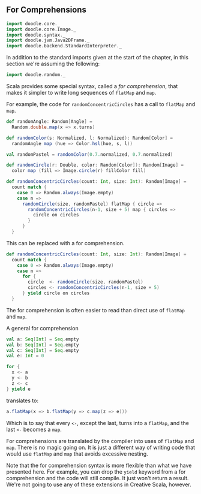 ## For Comprehensions

```scala mdoc:invisible
import doodle.core._
import doodle.core.Image._
import doodle.syntax._
import doodle.jvm.Java2DFrame._
import doodle.backend.StandardInterpreter._
```

<div class="callout callout-info">
In addition to the standard imports given at the start of the chapter, in this section we're assuming the following:

```scala mdoc:silent
import doodle.random._
```
</div>

Scala provides some special syntax, called a *for comprehension*, that makes it simpler to write long sequences of `flatMap` and `map`.

For example, the code for `randomConcentricCircles` has a call to `flatMap` and `map`.

```scala mdoc:silent:invisible
def randomAngle: Random[Angle] =
  Random.double.map(x => x.turns)

def randomColor(s: Normalized, l: Normalized): Random[Color] =
  randomAngle map (hue => Color.hsl(hue, s, l))

val randomPastel = randomColor(0.7.normalized, 0.7.normalized)

def randomCircle(r: Double, color: Random[Color]): Random[Image] =
  color map (fill => Image.circle(r) fillColor fill)
```

```scala mdoc:silent
def randomConcentricCircles(count: Int, size: Int): Random[Image] =
  count match {
    case 0 => Random.always(Image.empty)
    case n => 
      randomCircle(size, randomPastel) flatMap { circle =>
        randomConcentricCircles(n-1, size + 5) map { circles =>
          circle on circles
        }
      }
  }
```

This can be replaced with a for comprehension.

```scala mdoc:silent
def randomConcentricCircles(count: Int, size: Int): Random[Image] =
  count match {
    case 0 => Random.always(Image.empty)
    case n => 
      for {
        circle  <- randomCircle(size, randomPastel) 
        circles <- randomConcentricCircles(n-1, size + 5)
      } yield circle on circles 
  }
```

The for comprehension is often easier to read than direct use of `flatMap` and `map`.

A general for comprehension

```scala mdoc:invisible
val a: Seq[Int] = Seq.empty
val b: Seq[Int] = Seq.empty
val c: Seq[Int] = Seq.empty
val e: Int = 0
```

```scala mdoc:silent
for {
  x <- a
  y <- b
  z <- c
} yield e
```

translates to:

```scala mdoc:silent
a.flatMap(x => b.flatMap(y => c.map(z => e)))
```

Which is to say that every `<-`, except the last, turns into a `flatMap`, and the last `<-` becomes a `map`.

For comprehensions are translated by the compiler into uses of `flatMap` and `map`.
There is no magic going on. 
It is just a different way of writing code that would use `flatMap` and `map` that avoids excessive nesting.

Note that the for comprehension syntax is more flexible than what we have presented here.
For example, you can drop the `yield` keyword from a for comprehension and the code will still compile.
It just won't return a result.
We're not going to use any of these extensions in Creative Scala, however.
